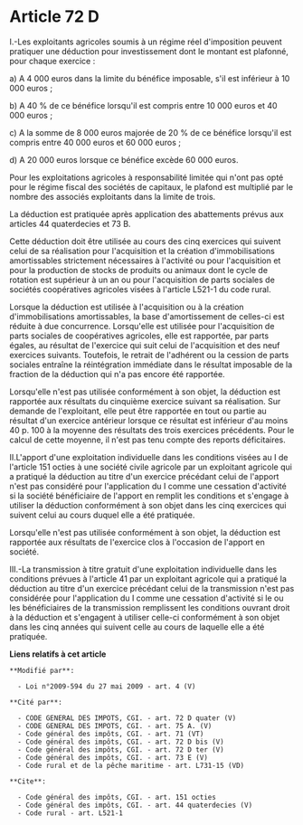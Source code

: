 # Article 72 D

I.-Les exploitants agricoles soumis à un régime réel d'imposition peuvent pratiquer une déduction pour investissement dont le
montant est plafonné, pour chaque exercice : 

a) A 4 000 euros dans la limite du bénéfice imposable, s'il est inférieur à 10 000 euros ; 

b) A 40 % de ce bénéfice lorsqu'il est compris entre 10 000 euros et 40 000 euros ; 

c) A la somme de 8 000 euros majorée de 20 % de ce bénéfice lorsqu'il est compris entre 40 000 euros et 60 000 euros ; 

d) A 20 000 euros lorsque ce bénéfice excède 60 000 euros. 

Pour les exploitations agricoles à responsabilité limitée qui n'ont pas opté pour le régime fiscal des sociétés de capitaux,
le plafond est multiplié par le nombre des associés exploitants dans la limite de trois. 

La déduction est pratiquée après application des abattements prévus aux articles 44 quaterdecies et 73 B. 

Cette déduction doit être utilisée au cours des cinq exercices qui suivent celui de sa réalisation pour l'acquisition et la
création d'immobilisations amortissables strictement nécessaires à l'activité ou pour l'acquisition et pour la production de
stocks de produits ou animaux dont le cycle de rotation est supérieur à un an ou pour l'acquisition de parts sociales de
sociétés coopératives agricoles visées à l'article L521-1 du code rural. 

Lorsque la déduction est utilisée à l'acquisition ou à la création d'immobilisations amortissables, la base d'amortissement
de celles-ci est réduite à due concurrence. Lorsqu'elle est utilisée pour l'acquisition de parts sociales de coopératives
agricoles, elle est rapportée, par parts égales, au résultat de l'exercice qui suit celui de l'acquisition et des neuf
exercices suivants. Toutefois, le retrait de l'adhérent ou la cession de parts sociales entraîne la réintégration immédiate
dans le résultat imposable de la fraction de la déduction qui n'a pas encore été rapportée. 

Lorsqu'elle n'est pas utilisée conformément à son objet, la déduction est rapportée aux résultats du cinquième exercice
suivant sa réalisation. Sur demande de l'exploitant, elle peut être rapportée en tout ou partie au résultat d'un exercice
antérieur lorsque ce résultat est inférieur d'au moins 40 p. 100 à la moyenne des résultats des trois exercices précédents.
Pour le calcul de cette moyenne, il n'est pas tenu compte des reports déficitaires. 

II.L'apport d'une exploitation individuelle dans les conditions visées au I de l'article 151 octies à une société civile
agricole par un exploitant agricole qui a pratiqué la déduction au titre d'un exercice précédant celui de l'apport n'est pas
considéré pour l'application du I comme une cessation d'activité si la société bénéficiaire de l'apport en remplit les
conditions et s'engage à utiliser la déduction conformément à son objet dans les cinq exercices qui suivent celui au cours
duquel elle a été pratiquée. 

Lorsqu'elle n'est pas utilisée conformément à son objet, la déduction est rapportée aux résultats de l'exercice clos à
l'occasion de l'apport en société. 

III.-La transmission à titre gratuit d'une exploitation individuelle dans les conditions prévues à l'article 41 par un
exploitant agricole qui a pratiqué la déduction au titre d'un exercice précédant celui de la transmission n'est pas
considérée pour l'application du I comme une cessation d'activité si le ou les bénéficiaires de la transmission remplissent
les conditions ouvrant droit à la déduction et s'engagent à utiliser celle-ci conformément à son objet dans les cinq années
qui suivent celle au cours de laquelle elle a été pratiquée.

**Liens relatifs à cet article**

	**Modifié par**:

	  - Loi n°2009-594 du 27 mai 2009 - art. 4 (V)

	**Cité par**:

	  - CODE GENERAL DES IMPOTS, CGI. - art. 72 D quater (V)
	  - CODE GENERAL DES IMPOTS, CGI. - art. 75 A. (V)
	  - Code général des impôts, CGI. - art. 71 (VT)
	  - Code général des impôts, CGI. - art. 72 D bis (V)
	  - Code général des impôts, CGI. - art. 72 D ter (V)
	  - Code général des impôts, CGI. - art. 73 E (V)
	  - Code rural et de la pêche maritime - art. L731-15 (VD)

	**Cite**:

	  - Code général des impôts, CGI. - art. 151 octies
	  - Code général des impôts, CGI. - art. 44 quaterdecies (V)
	  - Code rural - art. L521-1
